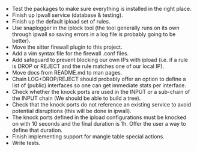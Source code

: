 
* Test the packages to make sure everything is installed in the right place.
* Finish up ipwall service (database & testing).
* Finish up the default ipload set of rules.
* Use snaplogger in the iplock tool (the tool generally runs on its own through ipwall so saving errors in a log file is probably going to be better).
* Move the sitter firewall plugin to this project.
* Add a vim syntax file for the firewall .conf files.
* Add safeguard to prevent blocking our own IPs with ipload (i.e. if a rule is DROP or REJECT and the rule matches one of our local IP).
* Move docs from README.md to man pages.
* Chain LOG+DROP/REJECT should probably offer an option to define a list of (public) interfaces so one can get immediate stats per interface.
* Check whether the knock ports are used in the INPUT or a sub-chain of the INPUT chain (We should be able to build a tree).
* Check that the knock ports do not reference an existing service to avoid potential disruptions (this will be done in ipwall).
* The knock ports defined in the ipload configurations must be knocked on with 10 seconds and the final duration is 1h. Offer the user a way to define that duration.
* Finish implementing support for mangle table special actions.
* Write tests.

